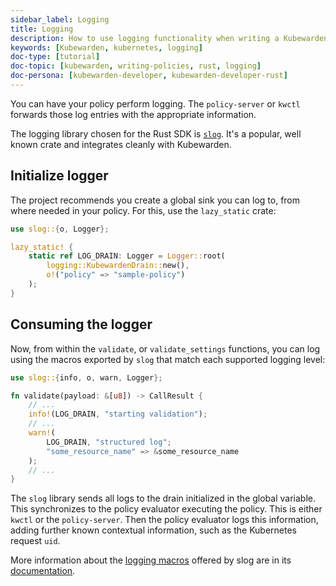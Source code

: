 ```yaml
---
sidebar_label: Logging
title: Logging
description: How to use logging functionality when writing a Kubewarden policy in Rust.
keywords: [Kubewarden, kubernetes, logging]
doc-type: [tutorial]
doc-topic: [kubewarden, writing-policies, rust, logging]
doc-persona: [kubewarden-developer, kubewarden-developer-rust]
---
```


You can have your policy perform logging.
The `policy-server` or `kwctl` forwards those log entries with the appropriate information.

The logging library chosen for the Rust SDK is
[`slog`](https://github.com/slog-rs/slog).
It's a popular, well known crate and integrates cleanly with Kubewarden.

## Initialize logger

The project recommends you create a global sink you can log to, from where needed in your policy.
For this, use the `lazy_static` crate:

```rust
use slog::{o, Logger};

lazy_static! {
    static ref LOG_DRAIN: Logger = Logger::root(
        logging::KubewardenDrain::new(),
        o!("policy" => "sample-policy")
    );
}
```

## Consuming the logger

Now, from within the `validate`, or `validate_settings` functions,
you can log using the macros exported by `slog` that match each supported logging level:

```rust
use slog::{info, o, warn, Logger};

fn validate(payload: &[u8]) -> CallResult {
    // ...
    info!(LOG_DRAIN, "starting validation");
    // ...
    warn!(
        LOG_DRAIN, "structured log";
        "some_resource_name" => &some_resource_name
    );
    // ...
}
```

The `slog` library sends all logs to the drain initialized in the global variable.
This synchronizes to the policy evaluator executing the policy.
This is either `kwctl` or the `policy-server`.
Then the policy evaluator logs this information,
adding further known contextual information,
such as the Kubernetes request `uid`.

More information about the
[logging macros](https://docs.rs/slog/2.7.0/slog/macro.log.html)
offered by slog are in its
[documentation](https://docs.rs/slog/2.7.0/slog/index.html).
